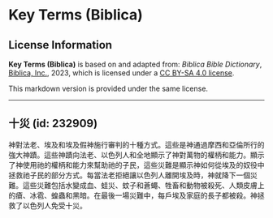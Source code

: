 # Key Terms (Biblica)

## License Information

**Key Terms (Biblica)** is based on and adapted from: _Biblica Bible Dictionary_, [Biblica, Inc.](https://www.biblica.com/), 2023, which is licensed under a [CC BY-SA 4.0 license](https://creativecommons.org/licenses/by-sa/4.0/legalcode.en).

This markdown version is provided under the same license.



--------------------------------

## 十災 (id: 232909)

神對法老、埃及和埃及假神施行審判的十種方式。這些是神通過摩西和亞倫所行的強大神蹟。這些神蹟向法老、以色列人和全地顯示了神對萬物的權柄和能力。顯示了神使用祂的權柄和能力來幫助祂的子民，這些災難是顯示神如何從埃及的奴役中拯救祂子民的部分方式。每當法老拒絕讓以色列人離開埃及時，神就降下一個災難。這些災難包括水變成血、蛙災、蚊子和蒼蠅、牲畜和動物被殺死、人類皮膚上的瘡、冰雹、蝗蟲和黑暗。在最後一場災難中，每戶埃及家庭的長子都被殺。神拯救了以色列人免受十災。


